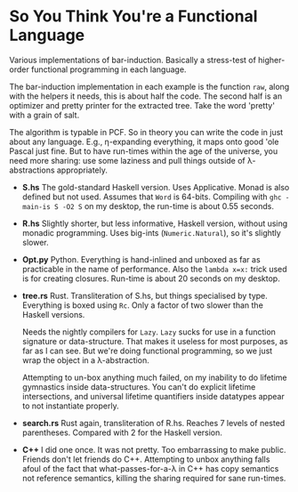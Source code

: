 So You Think You're a Functional Language
=========================================

Various implementations of bar-induction.  Basically a stress-test of
higher-order functional programming in each language.

The bar-induction implementation in each example is the function `raw`, along
with the helpers it needs, this is about half the code.  The second half is an
optimizer and pretty printer for the extracted tree.  Take the word 'pretty'
with a grain of salt.

The algorithm is typable in PCF.  So in theory you can write the code in just
about any language.  E.g., η-expanding everything, it maps onto good 'ole Pascal
just fine.  But to have run-times within the age of the universe, you need more
sharing: use some laziness and pull things outside of λ-abstractions
appropriately.

* **S.hs** The gold-standard Haskell version.  Uses Applicative.  Monad is also
  defined but not used.  Assumes that `Word` is 64-bits.  Compiling with `ghc
  -main-is S -O2 S` on my desktop, the run-time is about 0.55 seconds.

* **R.hs** Slightly shorter, but less informative, Haskell version, without
  using monadic programming.  Uses big-ints (`Numeric.Natural`), so it's
  slightly slower.

* **Opt.py** Python.  Everything is hand-inlined and unboxed as far as
  practicable in the name of performance.  Also the `lambda x=x:` trick used is
  for creating closures.  Run-time is about 20 seconds on my desktop.

* **tree.rs** Rust.  Transliteration of S.hs, but things specialised by type.
  Everything is boxed using `Rc`.  Only a factor of two slower than the
  Haskell versions.

  Needs the nightly compilers for `Lazy`.  `Lazy` sucks for use in a function
  signature or data-structure.  That makes it useless for most purposes, as far
  as I can see.  But we're doing functional programming, so we just wrap the
  object in a λ-abstraction.

  Attempting to un-box anything much failed, on my inability to do lifetime
  gymnastics inside data-structures.  You can't do explicit lifetime
  intersections, and universal lifetime quantifiers inside datatypes appear
  to not instantiate properly.

* **search.rs** Rust again, transliteration of R.hs.  Reaches 7 levels of nested
  parentheses.  Compared with 2 for the Haskell version.

* **C++** I did one once.  It was not pretty.  Too embarrassing to make public.
  Friends don't let friends do C++.  Attempting to unbox anything falls afoul of
  the fact that what-passes-for-a-λ in C++ has copy semantics not reference
  semantics, killing the sharing required for sane run-times.
